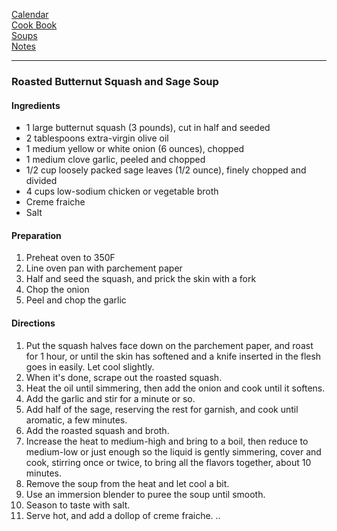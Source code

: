 [Calendar](https://github.com/vmsmith/EDT/blob/master/calendar.md)   
[Cook Book](https://github.com/vmsmith/CookBook/blob/master/README.md)     
[Soups](https://github.com/vmsmith/CookBook/blob/master/soups.md)    
[Notes](https://github.com/vmsmith/CookBook/blob/master/notes.md)    

-----    

### Roasted Butternut Squash and Sage Soup  

#### Ingredients  

* 1 large butternut squash (3 pounds), cut in half and seeded      
* 2 tablespoons extra-virgin olive oil    
* 1 medium yellow or white onion (6 ounces), chopped    
* 1 medium clove garlic, peeled and chopped    
* 1/2 cup loosely packed sage leaves (1/2 ounce), finely chopped and divided    
* 4 cups low-sodium chicken or vegetable broth
* Creme fraiche   
* Salt   

#### Preparation  

1. Preheat oven to 350F  
2. Line oven pan with parchement paper  
3. Half and seed the squash, and prick the skin with a fork    
4. Chop the onion
5. Peel and chop the garlic   

#### Directions  
1. Put the squash halves face down on the parchement paper, and roast for 1 hour, or until the skin has softened and a knife inserted in the flesh goes in easily. Let cool slightly.
2. When it's done, scrape out the roasted squash.  
3. Heat the oil until simmering, then add the onion and cook until it softens.
4. Add the garlic and stir for a minute or so.
5. Add half of the sage, reserving the rest for garnish, and cook until aromatic, a few minutes.
6. Add the roasted squash and broth.
7. Increase the heat to medium-high and bring to a boil, then reduce to medium-low or just enough so the liquid is gently simmering, cover and cook, stirring once or twice, to bring all the flavors together, about 10 minutes.
8. Remove the soup from the heat and let cool a bit.
9. Use an immersion blender to puree the soup until smooth.
10. Season to taste with salt.
11. Serve hot, and add a dollop of creme fraiche. .. 
